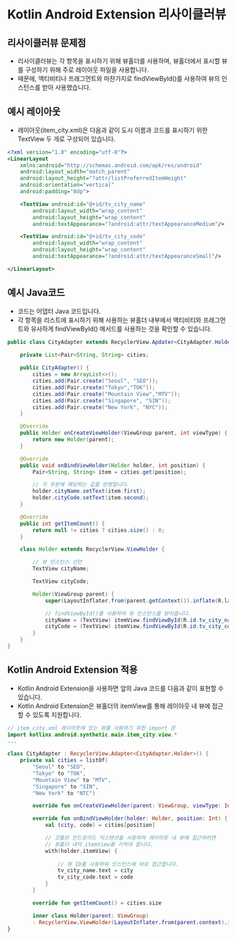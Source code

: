 # Kotlin Android Extension 리사이클러뷰

## 리사이클러뷰 문제점
* 리사이클러뷰는 각 항목을 표시하기 위해 뷰홀더를 사용하며, 뷰홀더에서 표시할 뷰를 구성하기 위해 주로 레이아웃 파일을 사용합니다.
* 때문에, 액티비티나 프래그먼트와 마찬가지로 findViewById()를 사용하여 뷰의 인스턴스를 받아 사용했습니다.

## 예시 레이아웃
* 레이아웃(item_city.xml)은 다음과 같이 도시 이름과 코드를 표시하기 위한 TextView 두 개로 구성되어 있습니다.
~~~xml
<?xml version="1.0" encoding="utf-8"?>
<LinearLayout
    xmlns:android="http://schemas.android.com/apk/res/android"
    android:layout_width="match_parent"
    android:layout_height="?attr/listPreferredItemHeight"
    android:orientation="vertical"
    android:padding="8dp">

    <TextView android:id="@+id/tv_city_name"
        android:layout_width="wrap_content"
        android:layout_height="wrap_content"
        android:textAppearance="?android:attr/textAppearanceMedium"/>

    <TextView android:id="@+id/tv_city_code"
        android:layout_width="wrap_content"
        android:layout_height="wrap_content"
        android:textAppearance="?android:attr/textAppearanceSmall"/>

</LinearLayout>
~~~
## 예시 Java코드
* 코드는 어댑터 Java 코드입니다.
* 각 항목을 리스트에 표시하기 위해 사용하는 뷰홀더 내부에서 액티비티와 프래그먼트와 유사하게 findViewById() 메서드를 사용하는 것을 확인할 수 있습니다.
~~~java
public class CityAdapter extends RecyclerView.Apdater<CityAdapter.Holder>{
    
    private List<Pair<String, String> cities;

    public CityAdapter() {
        cities = new ArrayList<>();
        cities.add(Pair.create("Seoul", "SEO"));
        cities.add(Pair.create("Tokyo","TOK"));
        cities.add(Pair.create("Mountain View","MTV"));
        cities.add(Pair.create("Singapore", "SIN"));
        cities.add(Pair.create("New York", "NYC"));
    }

    @Override
    public Holder onCreateViewHolder(ViewGroup parent, int viewType) {
        return new Holder(parent);
    }

    @Override
    public void onBindViewHolder(Holder holder, int position) {
        Pair<String, String> item = cities.get(position);

        // 각 부분에 해당하는 값을 반영합니다.
        holder.cityName.setText(item.first);
        holder.cityCode.setText(item.second);
    }

    @Override
    public int getItemCount() {
        return null != cities ? cities.size() : 0;
    }

    class Holder extends RecyclerView.ViewHolder {

        // 뷰 인스턴스 선언 
        TextView cityName;

        TextView cityCode;

        Holder(ViewGroup parent) {
            super(LayoutInflater.from(parent.getContext()).inflate(R.layout.item_city, parent, flase));

            // findViewById()를 사용하여 뷰 인스턴스를 받아옵니다.
            cityName = (TextView) itemView.findViewById(R.id.tv_city_name);
            cityCode = (TextView) itemView.findViewById(R.id.tv_city_code);
        }
    }
}
~~~

## Kotlin Android Extension 적용
* Kotlin Android Extension을 사용하면 앞의 Java 코드를 다음과 같이 표현할 수 있습니다.
* Kotlin Android Extension은 뷰홀더의 itemView를 통해 레이아웃 내 뷰에 접근할 수 있도록 지원합니다.

~~~kotlin
// item_city.xml 레이아웃에 있는 뷰를 사용하기 위한 import 문
import kotlinx.android.synthetic.main.item_city.view.*
...

class CityAdapter : RecyclerView.Adapter<CityAdapter.Holder>() {
    private val cities = listOf(
        "Seoul" to "SEO", 
        "Tokyo" to "TOK", 
        "Mountain View" to "MTV",
        "Singapore" to "SIN", 
        "New York" to "NTC")

        override fun onCreateViewHolder(parent: ViewGroup, viewType: Int) = Holder(parent)

        override fun onBindViewHolder(holder: Holder, position: Int) {
            val (city, code) = cities[position]

            // 코틀린 안드로이드 익스텐션을 사용하여 레이아웃 내 뷰에 접근하려면
            // 뷰홀더 내의 itemView를 거쳐야 합니다.
            with(holder.itemView) {
                
                // 뷰 ID를 사용하여 인스턴스에 바로 접근합니다.
                tv_city_name.text = city
                tv_city_code.text = code
            }
        }

        override fun getItemCount() = cities.size

        inner class Holder(parent: ViewGroup)
        : RecyclerView.ViewHolder(LayoutInflater.from(parent.context).inflater(R.layout.item_city, parent, false))
}
~~~